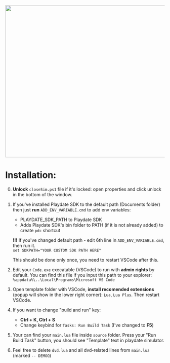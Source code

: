 <img src="https://media.giphy.com/media/QhNgpDotBASjWj7asJ/giphy.gif" width="800" height="480" />

# Installation:  
0. **Unlock** `closeSim.ps1` file if it's locked: open properties and click unlock in the bottom of the window.  
0. If you've installed Playdate SDK to the default path (Documents folder) then just **run** `ADD_ENV_VARIABLE.cmd` to add env variables:  
    * PLAYDATE_SDK_PATH to Playdate SDK
    * Adds Playdate SDK's bin folder to PATH (if it is not already added) to create `pdc` shortcut  

    **!!!** If you've changed default path - edit 6th line in `ADD_ENV_VARIABLE.cmd`, then run it.  
    `set SDKPATH="YOUR CUSTOM SDK PATH HERE"`
    
    This should be done only once, you need to restart VSCode after this.  
0. Edit your `Code.exe` execatable (VSCode) to run with **admin rights** by default. You can find this file if you input this path to your explorer: `%appdata%\..\Local\Programs\Microsoft VS Code`  
0. Open template folder with VSCode, **install recomended extensions** (popup will show in the lower right corner): `Lua`, `Lua Plus`. Then restart VSCode.  
0. If you want to change "build and run" key:  
    * **Ctrl + K, Ctrl + S**  
    * Change keybind for `Tasks: Run Build Task` (I've changed to **F5**)  
0. Your can find your `main.lua` file inside `source` folder. Press your "Run Build Task" button, you should see "Template" text in playdate simulator.  
0. Feel free to delete `dvd.lua` and all dvd-related lines from `main.lua` (marked `-- DEMOO`)
